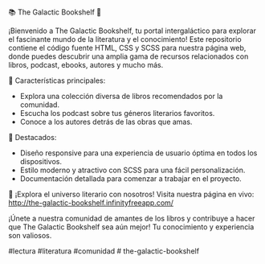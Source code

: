 📚 The Galactic Bookshelf 🌌

¡Bienvenido a The Galactic Bookshelf, tu portal intergaláctico para explorar el fascinante mundo de la literatura y el conocimiento! Este repositorio contiene el código fuente HTML, CSS y SCSS para nuestra página web, donde puedes descubrir una amplia gama de recursos relacionados con libros, podcast, ebooks, autores y mucho más.

🚀 Características principales:
- Explora una colección diversa de libros recomendados por la comunidad.
- Escucha los podcast sobre tus géneros literarios favoritos.
- Conoce a los autores detrás de las obras que amas.

🌟 Destacados:
- Diseño responsive para una experiencia de usuario óptima en todos los dispositivos.
- Estilo moderno y atractivo con SCSS para una fácil personalización.
- Documentación detallada para comenzar a trabajar en el proyecto.

🔗 ¡Explora el universo literario con nosotros! Visita nuestra página en vivo: http://the-galactic-bookshelf.infinityfreeapp.com/

¡Únete a nuestra comunidad de amantes de los libros y contribuye a hacer que The Galactic Bookshelf sea aún mejor! Tu conocimiento y experiencia son valiosos.

#lectura #literatura #comunidad # the-galactic-bookshelf
